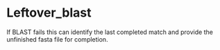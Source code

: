 # Leftover_blast
If BLAST fails this can identify the last completed match and provide the unfinished fasta file for completion.

